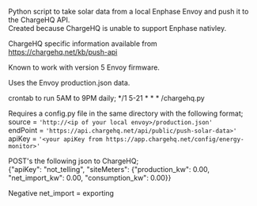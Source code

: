Python script to take solar data from a local Enphase Envoy and push it to the ChargeHQ API.  
Created because ChargeHQ is unable to support Enphase nativley.  

ChargeHQ specific information available from https://chargehq.net/kb/push-api

Known to work with version 5 Envoy firmware. 

Uses the Envoy production.json data.  

crontab to run 5AM to 9PM daily;
*/1 5-21 * * * <path>/chargehq.py

Requires a config.py file in the same directory with the following format;  
source = `'http://<ip of your local envoy>/production.json'`    
endPoint = `'https://api.chargehq.net/api/public/push-solar-data>'`  
apiKey = `'<your apiKey from https://app.chargehq.net/config/energy-monitor>'`

POST's the following json to ChargeHQ;  
{"apiKey": "not_telling", "siteMeters": {"production_kw": 0.00, "net_import_kw": 0.00, "consumption_kw": 0.00}}

Negative net_import = exporting
